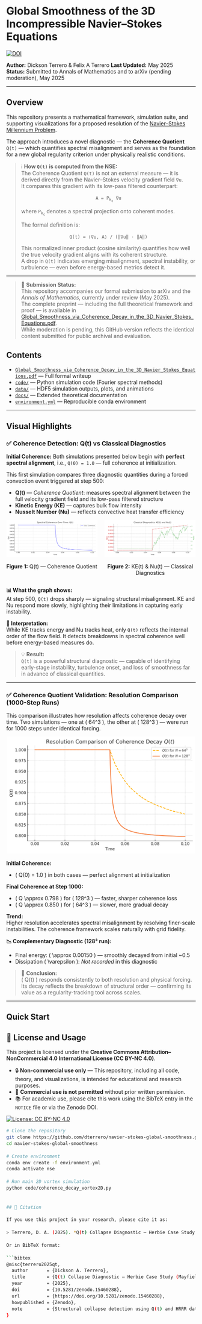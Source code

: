 # Global Smoothness of the 3D Incompressible Navier–Stokes Equations

[![DOI](https://zenodo.org/badge/DOI/10.5281/zenodo.15460288.svg)](https://doi.org/10.5281/zenodo.15460288)

**Author:** Dickson Terrero & Felix A Terrero
**Last Updated:** May 2025  
**Status:**  Submitted to Annals of Mathematics and to arXiv (pending moderation), May 2025

---

<h2>Overview</h2>

<p>This repository presents a mathematical framework, simulation suite, and supporting visualizations for a proposed resolution of the 
<a href="https://www.claymath.org/millennium-problems/navier%E2%80%93stokes-equation" target="_blank">Navier–Stokes Millennium Problem</a>.</p>

<p>The approach introduces a novel diagnostic — the <strong>Coherence Quotient</strong> <code>Q(t)</code> — which quantifies spectral misalignment and serves as the foundation for a new global regularity criterion under physically realistic conditions.</p>

<blockquote>
  <p>ℹ️ <strong>How <code>Q(t)</code> is computed from the NSE:</strong><br>
  The Coherence Quotient <code>Q(t)</code> is not an external measure — it is derived directly from the Navier–Stokes velocity gradient field <code>∇u</code>.<br>
  It compares this gradient with its low-pass filtered counterpart:</p>

  <p align="center"><code>A = P<sub>k<sub>c</sub></sub> ∇u</code></p>

  <p>where <code>P<sub>k<sub>c</sub></sub></code> denotes a spectral projection onto coherent modes.</p>

  <p>The formal definition is:</p>

  <p align="center"><code>Q(t) = ⟨∇u, A⟩ / (‖∇u‖ · ‖A‖)</code></p>

  <p>This normalized inner product (cosine similarity) quantifies how well the true velocity gradient aligns with its coherent structure.<br>
  A drop in <code>Q(t)</code> indicates emerging misalignment, spectral instability, or turbulence — even before energy-based metrics detect it.</p>
</blockquote>

<hr>

<blockquote>
  <p>📝 <strong>Submission Status:</strong><br>
  This repository accompanies our formal submission to arXiv and the <em>Annals of Mathematics</em>, currently under review (May 2025).<br>
  The complete preprint — including the full theoretical framework and proof — is available in 
  <a href="./docs/Global_Smoothness_via_Coherence_Decay_in_the_3D_Navier_Stokes_Equations.pdf">Global_Smoothness_via_Coherence_Decay_in_the_3D_Navier_Stokes_Equations.pdf</a>.<br>
  While moderation is pending, this GitHub version reflects the identical content submitted for public archival and evaluation.
  </p>
</blockquote>

## Contents

- [`Global_Smoothness_via_Coherence_Decay_in_the_3D_Navier_Stokes_Equations.pdf`](./Global_Smoothness_via_Coherence_Decay_in_the_3D_Navier_Stokes_Equations.pdf) — Full formal writeup
- [`code/`](./code) — Python simulation code (Fourier spectral methods)
- [`data/`](./data) — HDF5 simulation outputs, plots, and animations
- [`docs/`](./docs) — Extended theoretical documentation
- [`environment.yml`](./environment.yml) — Reproducible conda environment

---

## Visual Highlights

<h3>✅ Coherence Detection: Q(t) vs Classical Diagnostics</h3>

<p><strong>Initial Coherence:</strong> Both simulations presented below begin with <strong>perfect spectral alignment</strong>, i.e., 
<code>Q(0) = 1.0</code> — full coherence at initialization.</p>

<p>This first simulation compares three diagnostic quantities during a forced convection event triggered at step 500:</p>

<ul>
  <li><strong>Q(t)</strong> — <em>Coherence Quotient</em>: measures spectral alignment between the full velocity gradient field and its low-pass filtered structure</li>
  <li><strong>Kinetic Energy (KE)</strong> — captures bulk flow intensity</li>
  <li><strong>Nusselt Number (Nu)</strong> — reflects convective heat transfer efficiency</li>
</ul>


<div style="display: flex; justify-content: space-between; gap: 20px;">
  <div style="flex: 1; text-align: center;">
    <img src="assets/img/plot_q_t.png" alt="Q(t) Plot" width="100%">
    <p><strong>Figure 1:</strong> Q(t) — Coherence Quotient</p>
  </div>
  <div style="flex: 1; text-align: center;">
    <img src="assets/img/plot_ke_nu_t.png" alt="KE and Nu Plot" width="100%">
    <p><strong>Figure 2:</strong> KE(t) &amp; Nu(t) — Classical Diagnostics</p>
  </div>
</div>

<p><strong>📊 What the graph shows:</strong><br>
At step 500, <code>Q(t)</code> drops sharply — signaling structural misalignment. KE and Nu respond more slowly, highlighting their limitations in capturing early instability.</p>

<p><strong>🧠 Interpretation:</strong><br>
While KE tracks energy and Nu tracks heat, only <code>Q(t)</code> reflects the internal order of the flow field. It detects breakdowns in spectral coherence well before energy-based measures do.</p>

<blockquote>
  💡 <strong>Result:</strong><br>
  <code>Q(t)</code> is a powerful structural diagnostic — capable of identifying early-stage instability, turbulence onset, and loss of smoothness far in advance of classical quantities.
</blockquote>


---

### ✅ Coherence Quotient Validation: Resolution Comparison (1000-Step Runs)

This comparison illustrates how resolution affects coherence decay over time. Two simulations — one at \( 64^3 \), the other at \( 128^3 \) — were run for 1000 steps under identical forcing.

<p align="center">
  <img src="assets/img/resolution_comparison_of_coherence_decay_128_64.png" width="500"/>
</p>

**Initial Coherence:**  
- \( Q(0) = 1.0 \) in both cases — perfect alignment at initialization

**Final Coherence at Step 1000:**  
- \( Q \approx 0.798 \) for \( 128^3 \) — faster, sharper coherence loss  
- \( Q \approx 0.850 \) for \( 64^3 \) — slower, more gradual decay

**Trend:**  
Higher resolution accelerates spectral misalignment by resolving finer-scale instabilities. The coherence framework scales naturally with grid fidelity.

**📉 Complementary Diagnostic (128³ run):**  
- Final energy: \( \approx 0.00150 \) — smoothly decayed from initial ~0.5  
- Dissipation \( \varepsilon \): *Not recorded* in this diagnostic

> 🧠 **Conclusion:**  
> \( Q(t) \) responds consistently to both resolution and physical forcing. Its decay reflects the breakdown of structural order — confirming its value as a regularity-tracking tool across scales.

---

## Quick Start

## 📄 License and Usage

This project is licensed under the **Creative Commons Attribution–NonCommercial 4.0 International License (CC BY-NC 4.0)**.

- 🔒 **Non-commercial use only** — This repository, including all code, theory, and visualizations, is intended for educational and research purposes.
- 💼 **Commercial use is not permitted** without prior written permission.
- 📚 For academic use, please cite this work using the BibTeX entry in the `NOTICE` file or via the Zenodo DOI.

[![License: CC BY-NC 4.0](https://img.shields.io/badge/License-CC--BY--NC%204.0-blue.svg)](https://creativecommons.org/licenses/by-nc/4.0/)

```bash
# Clone the repository
git clone https://github.com/dterrero/navier-stokes-global-smoothness.git
cd navier-stokes-global-smoothness

# Create environment
conda env create -f environment.yml
conda activate nse

# Run main 2D vortex simulation
python code/coherence_decay_vortex2D.py


## 📖 Citation

If you use this project in your research, please cite it as:

> Terrero, D. A. (2025). *Q(t) Collapse Diagnostic — Herbie Case Study (Mayfield Tornado)* [Software]. Zenodo. https://doi.org/10.5281/zenodo.15460288

Or in BibTeX format:

```bibtex
@misc{terrero2025qt,
  author       = {Dickson A. Terrero},
  title        = {Q(t) Collapse Diagnostic — Herbie Case Study (Mayfield Tornado)},
  year         = {2025},
  doi          = {10.5281/zenodo.15460288},
  url          = {https://doi.org/10.5281/zenodo.15460288},
  howpublished = {Zenodo},
  note         = {Structural collapse detection using Q(t) and HRRR data from the Mayfield, KY tornado case (2021).}
}
